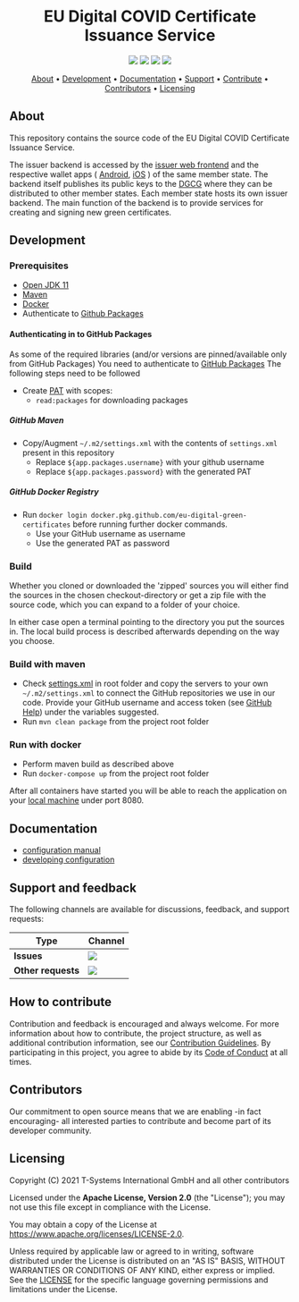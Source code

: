 <h1 align="center">
    EU Digital COVID Certificate Issuance Service
</h1>

<p align="center">
    <a href="https://sonarcloud.io/dashboard?id=eu-digital-green-certificates_dgca-issuance-service" title="Quality Gate Status"><img src="https://sonarcloud.io/api/project_badges/measure?project=eu-digital-green-certificates_dgca-issuance-service&metric=alert_status"></a>
    <a href="/../../commits/" title="Last Commit"><img src="https://img.shields.io/github/last-commit/eu-digital-green-certificates/dgca-issuance-service?style=flat"></a>
    <a href="/../../issues" title="Open Issues"><img src="https://img.shields.io/github/issues/eu-digital-green-certificates/dgca-issuance-service?style=flat"></a>
    <a href="./LICENSE" title="License"><img src="https://img.shields.io/badge/License-Apache%202.0-green.svg?style=flat"></a>
</p>

<p align="center">
  <a href="#about">About</a> •
  <a href="#development">Development</a> •
  <a href="#documentation">Documentation</a> •
  <a href="#support-and-feedback">Support</a> •
  <a href="#how-to-contribute">Contribute</a> •
  <a href="#contributors">Contributors</a> •
  <a href="#licensing">Licensing</a>
</p>

## About

This repository contains the source code of the EU Digital COVID Certificate Issuance Service.

The issuer backend is accessed by the [issuer web frontend](https://github.com/eu-digital-green-certificates/dgca-issuance-web) and the respective wallet apps ( [Android](https://github.com/eu-digital-green-certificates/dgca-wallet-app-android), [iOS](https://github.com/eu-digital-green-certificates/dgca-wallet-app-ios) ) of the same member state. The backend itself publishes its public keys to the [DGCG](https://github.com/eu-digital-green-certificates/dgc-gateway) where they can be distributed to other member states. Each member state hosts its own issuer backend. The main function of the backend is to provide services for creating and signing new green certificates. 

## Development

### Prerequisites

- [Open JDK 11](https://openjdk.java.net)
- [Maven](https://maven.apache.org)
- [Docker](https://www.docker.com)
- Authenticate to [Github Packages](https://docs.github.com/en/packages/working-with-a-github-packages-registry/working-with-the-apache-maven-registry)

#### Authenticating in to GitHub Packages

As some of the required libraries (and/or versions are pinned/available only from GitHub Packages) You need to authenticate
to [GitHub Packages](https://docs.github.com/en/packages/working-with-a-github-packages-registry/working-with-the-apache-maven-registry)
The following steps need to be followed

- Create [PAT](https://docs.github.com/en/github/authenticating-to-github/creating-a-personal-access-token) with scopes:
  - `read:packages` for downloading packages

##### GitHub Maven

- Copy/Augment `~/.m2/settings.xml` with the contents of `settings.xml` present in this repository
  - Replace `${app.packages.username}` with your github username
  - Replace `${app.packages.password}` with the generated PAT

##### GitHub Docker Registry

- Run `docker login docker.pkg.github.com/eu-digital-green-certificates` before running further docker commands.
  - Use your GitHub username as username
  - Use the generated PAT as password

### Build

Whether you cloned or downloaded the 'zipped' sources you will either find the sources in the chosen checkout-directory or get a zip file with the source code, which you can expand to a folder of your choice.

In either case open a terminal pointing to the directory you put the sources in. The local build process is described afterwards depending on the way you choose.

### Build with maven
* Check [settings.xml](settings.xml) in root folder and copy the servers to your own `~/.m2/settings.xml` to connect the GitHub repositories we use in our code. Provide your GitHub username and access token (see [GitHub Help](https://docs.github.com/en/github/authenticating-to-github/creating-a-personal-access-token)) under the variables suggested. 
* Run `mvn clean package` from the project root folder

### Run with docker
* Perform maven build as described above
* Run `docker-compose up` from the project root folder

After all containers have started you will be able to reach the application on your [local machine](http://localhost:8080/dgci/status) under port 8080.

## Documentation  

* [configuration manual](docs/configuration.md)
* [developing configuration](docs/dev_config.md)

## Support and feedback

The following channels are available for discussions, feedback, and support requests:

| Type                     | Channel                                                |
| ------------------------ | ------------------------------------------------------ |
| **Issues**    | <a href="/../../issues" title="Open Issues"><img src="https://img.shields.io/github/issues/eu-digital-green-certificates/dgca-issuance-service?style=flat"></a>  |
| **Other requests**    | <a href="mailto:opensource@telekom.de" title="Email DGC Team"><img src="https://img.shields.io/badge/email-DGC%20team-green?logo=mail.ru&style=flat-square&logoColor=white"></a>   |

## How to contribute  

Contribution and feedback is encouraged and always welcome. For more information about how to contribute, the project structure, as well as additional contribution information, see our [Contribution Guidelines](./CONTRIBUTING.md). By participating in this project, you agree to abide by its [Code of Conduct](./CODE_OF_CONDUCT.md) at all times.

## Contributors  

Our commitment to open source means that we are enabling -in fact encouraging- all interested parties to contribute and become part of its developer community.

## Licensing

Copyright (C) 2021 T-Systems International GmbH and all other contributors

Licensed under the **Apache License, Version 2.0** (the "License"); you may not use this file except in compliance with the License.

You may obtain a copy of the License at https://www.apache.org/licenses/LICENSE-2.0.

Unless required by applicable law or agreed to in writing, software distributed under the License is distributed on an "AS IS" BASIS, WITHOUT WARRANTIES OR CONDITIONS OF ANY KIND, either express or implied. See the [LICENSE](./LICENSE) for the specific language governing permissions and limitations under the License.
